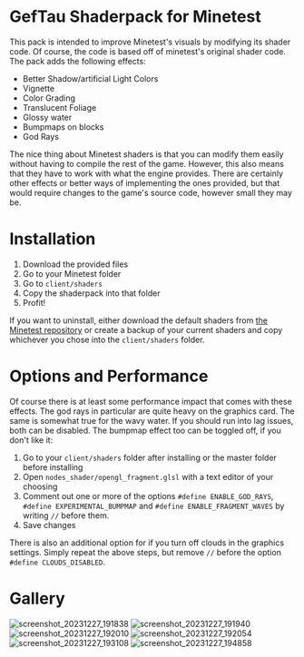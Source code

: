 # GefTau Shaderpack for Minetest
This pack is intended to improve Minetest's visuals by modifying its shader code. Of course, the code is based off of minetest's original shader code. The pack adds the following effects:
- Better Shadow/artificial Light Colors
- Vignette
- Color Grading
- Translucent Foliage
- Glossy water
- Bumpmaps on blocks
- God Rays

The nice thing about Minetest shaders is that you can modify them easily without having to compile the rest of the game. However, this also means that they have to work with what the engine provides. There are certainly other effects or better ways of implementing the ones provided, but that would require changes to the game's source code, however small they may be.
# Installation
1. Download the provided files
2. Go to your Minetest folder
3. Go to `client/shaders`
5. Copy the shaderpack into that folder
6. Profit!

If you want to uninstall, either download the default shaders from [the Minetest repository](https://github.com/minetest/minetest) or create a backup of your current shaders and copy whichever you chose into the `client/shaders` folder.

# Options and Performance
Of course there is at least some performance impact that comes with these effects. The god rays in particular are quite heavy on the graphics card. The same is somewhat true for the wavy water. If you should run into lag issues, both can be disabled. The bumpmap effect too can be toggled off, if you don't like it:
1. Go to your `client/shaders` folder after installing or the master folder before installing
2. Open `nodes_shader/opengl_fragment.glsl` with a text editor of your choosing
3. Comment out one or more of the options `#define ENABLE_GOD_RAYS`, `#define EXPERIMENTAL_BUMPMAP` and `#define ENABLE_FRAGMENT_WAVES` by writing `//` before them.
4. Save changes

There is also an additional option for if you turn off clouds in the graphics settings. Simply repeat the above steps, but remove `//` before the option `#define CLOUDS_DISABLED`.

# Gallery
![screenshot_20231227_191838](https://github.com/GefullteTaubenbrust2/Minetest-Shaderpack/assets/72752000/0949e6f2-8237-468d-a9d1-197836369409)
![screenshot_20231227_191940](https://github.com/GefullteTaubenbrust2/Minetest-Shaderpack/assets/72752000/bd033452-f440-4a06-b6da-3856a6bc30a1)
![screenshot_20231227_192010](https://github.com/GefullteTaubenbrust2/Minetest-Shaderpack/assets/72752000/aa787c81-93f8-4a9c-be55-eb581e8fc010)
![screenshot_20231227_192054](https://github.com/GefullteTaubenbrust2/Minetest-Shaderpack/assets/72752000/fe7b9fd8-7425-4129-b40c-2b90796931f2)
![screenshot_20231227_193108](https://github.com/GefullteTaubenbrust2/Minetest-Shaderpack/assets/72752000/711e84ed-e1d6-4183-8333-ecb4fbd360f4)
![screenshot_20231227_194858](https://github.com/GefullteTaubenbrust2/Minetest-Shaderpack/assets/72752000/b62aaee3-a66d-41ad-b70c-cf6a63aee579)

